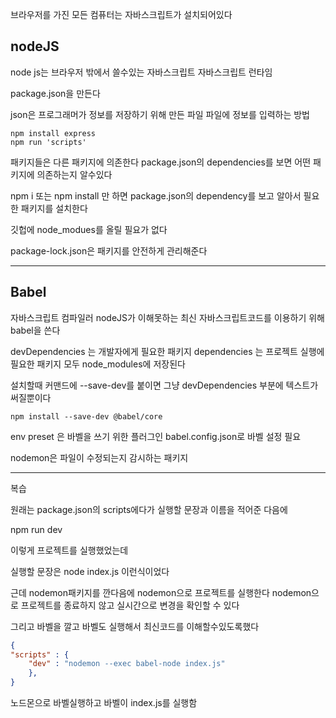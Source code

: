 브라우저를 가진 모든 컴퓨터는 자바스크립트가 설치되어있다

## nodeJS
node js는 브라우저 밖에서 쓸수있는 자바스크립트
자바스크립트 런타임

package.json을 만든다

json은 프로그래머가 정보를 저장하기 위해 만든 파일
파일에 정보를 입력하는 방법

```
npm install express
npm run 'scripts'
```

패키지들은 다른 패키지에 의존한다
package.json의 dependencies를 보면 어떤 패키지에 의존하는지 알수있다

npm i
또는
npm install
만 하면 package.json의 dependency를 보고 알아서 필요한 패키지를 설치한다

깃헙에 node_modues를 올릴 필요가 없다

package-lock.json은 패키지를 안전하게 관리해준다



---

## Babel
자바스크립트 컴파일러
nodeJS가 이해못하는 최신 자바스크립트코드를 이용하기 위해 babel을 쓴다

devDependencies 는 개발자에게 필요한 패키지
dependencies 는 프로젝트 실행에 필요한 패키지
모두 node_modules에 저장된다

설치할때 커맨드에 --save-dev를 붙이면 그냥 devDependencies 부분에 텍스트가 써질뿐이다
```
npm install --save-dev @babel/core
```

env preset 은 바벨을 쓰기 위한 플러그인
babel.config.json로 바벨 설정 필요


nodemon은 파일이 수정되는지 감시하는 패키지


---

복습

원래는 package.json의 scripts에다가 실행할 문장과 이름을 적어준 다음에

npm run dev

이렇게 프로젝트를 실행했었는데

실행할 문장은
node index.js
이런식이었다

근데 nodemon패키지를 깐다음에 nodemon으로 프로젝트를 실행한다
nodemon으로 프로젝트를 종료하지 않고 실시간으로 변경을 확인할 수 있다

그리고 바벨을 깔고 바벨도 실행해서 최신코드를 이해할수있도록했다
```json
{
"scripts" : {
	"dev" : "nodemon --exec babel-node index.js"
	},
}
```
노드몬으로 바벨실행하고 바벨이 index.js를 실행함




